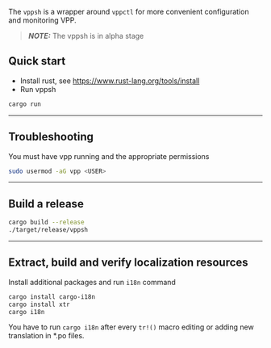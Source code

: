 The `vppsh` is a wrapper around `vppctl` for more convenient configuration and monitoring VPP.
> **_NOTE:_** The vppsh is in alpha stage
## Quick start
* Install rust, see https://www.rust-lang.org/tools/install
* Run vppsh
```bash
cargo run
```
---
## Troubleshooting

You must have vpp running and the appropriate permissions
```bash
sudo usermod -aG vpp <USER>
```
---
## Build a release
```bash
cargo build --release
./target/release/vppsh
```
---
## Extract, build and verify localization resources
Install additional packages and run `i18n` command
```bash
cargo install cargo-i18n
cargo install xtr
cargo i18n
```
You have to run `cargo i18n` after every `tr!()` macro editing or adding new translation in *.po files.